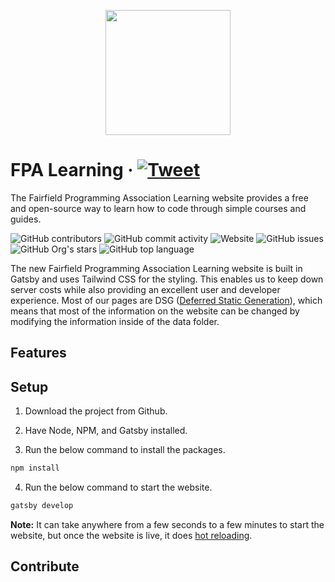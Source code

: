 <p align="center">
<img width="200" src="https://raw.githubusercontent.com/fairfield-programming/backend-server/d84cd53499177b9069d3a0a72c80701627190c18/.github/media/logo-full.svg">
</p>

# FPA Learning · [![Tweet](https://img.shields.io/twitter/url/http/shields.io.svg?style=social)](https://twitter.com/intent/tweet?text=Check%20out%20the%20FPA%20Learning%20Platform%E2%80%93%20an%20open-source%20alternative%20to%20paid%20coding%20courses.&url=https://github.com/fairfield-programming/learn&via=FairfieldCoding)

The Fairfield Programming Association Learning website provides a free and open-source way to learn how to code through simple courses and guides.

<p align="left">
<img src="https://img.shields.io/github/contributors/fairfield-programming/learn" alt="GitHub contributors">
<img src="https://img.shields.io/github/commit-activity/w/fairfield-programming/learn" alt="GitHub commit activity">
<img src="https://img.shields.io/website?down_color=lightgrey&down_message=offline&up_color=blue&up_message=online&url=https%3A%2F%2Ffairfieldprogramming.org" alt="Website">
<img src="https://img.shields.io/github/issues/fairfield-programming/learn" alt="GitHub issues">
<img src="https://img.shields.io/github/stars/fairfield-programming/learn" alt="GitHub Org's stars">
<img src="https://img.shields.io/github/languages/top/fairfield-programming/learn" alt="GitHub top language">
</p>

The new Fairfield Programming Association Learning website is built in Gatsby and uses Tailwind CSS for the styling. This enables us to keep down server costs while also providing an excellent user and developer experience. Most of our pages are DSG ([Deferred Static Generation](https://www.gatsbyjs.com/docs/how-to/rendering-options/using-deferred-static-generation/)), which means that most of the information on the website can be changed by modifying the information inside of the data folder.

## Features

## Setup

1. Download the project from Github.

2. Have Node, NPM, and Gatsby installed.

3. Run the below command to install the packages.

```bash
npm install
```

4. Run the below command to start the website.

```bash
gatsby develop
```

**Note:** It can take anywhere from a few seconds to a few minutes to start the website, but once the website is live, it does [hot reloading](https://www.gatsbyjs.com/docs/reference/local-development/fast-refresh/).

## Contribute
